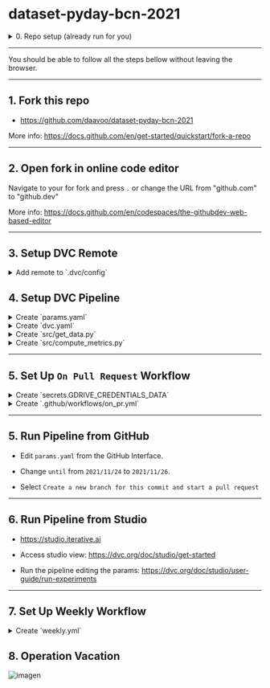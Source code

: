 # dataset-pyday-bcn-2021

<details>
<summary>0. Repo setup (already run for you)
</summary>

```
git clone git@github.com:daavoo/dataset-pyday-bcn-2021.git
cd dataset-pyday-bcn-2021
```

```
pip install -r requirements.txt
```

```
# https://dvc.org/doc/command-reference/init
dvc init
```

</details>

---

You should be able to follow all the steps bellow without leaving the browser.

---

## 1. Fork this repo

- https://github.com/daavoo/dataset-pyday-bcn-2021

More info: https://docs.github.com/en/get-started/quickstart/fork-a-repo

---

## 2. Open fork in online code editor

Navigate to your for fork and press `.` or change the URL from "github.com" to "github.dev"

More info: https://docs.github.com/en/codespaces/the-githubdev-web-based-editor

---

## 3. Setup DVC Remote

<details>
<summary>Add remote to `.dvc/config`</summary>

```
['remote "myremote"']
    url = gdrive://YOUR_URL
```

More info: https://dvc.org/doc/user-guide/setup-google-drive-remote

Other remote type? No problemo: 

https://dvc.org/doc/command-reference/remote/add#supported-storage-types

</details>

## 4. Setup DVC Pipeline

<details>
<summary>Create `params.yaml`</summary>

More info: https://dvc.org/doc/command-reference/params#description

```yaml
repo: daavoo/data-source-pyday-bcn-2021

labels:
- Comida
- Hobby
- Libro

state: open
since: 2021/1/1
until: 2021/11/23

data_folder: data
```

</details>


<details>
<summary>Create `dvc.yaml`</summary>

More info: https://dvc.org/doc/user-guide/project-structure/pipelines-files

```yaml
stages:
  get-data:
    cmd: python src/get_data.py
      --output_folder ${data_folder}
    deps:
      - src/get_data.py
    params:
      - repo
      - labels
      - state
      - since
      - until
    outs:
      - ${data_folder}
  
  data-metrics:
    cmd: python src/compute_metrics.py
      --input_folder ${data_folder}
      --output_metrics_file ${metrics_file}
    deps:
      - src/compute_metrics.py
      - ${data_folder}
    metrics:
      - ${metrics_file}:
          cache: false
```

</details>

<details>
<summary>Create `src/get_data.py`</summary>

```py
import os
from datetime import datetime
from pathlib import Path

import fire
import yaml
from github import Github
from loguru import logger


def get_data(output_folder):
    with open("params.yaml") as f:
        params = yaml.safe_load(f)

    output_folder = Path(output_folder)
    for label in params["labels"]:
        (output_folder / label).mkdir(parents=True, exist_ok=True)

    since = datetime(*map(int, params["since"].split("/")))
    until = datetime(*map(int, params["until"].split("/")))
    logger.info(f"Getting issue labels since {since} until {until}")

    logger.info("Initializing Github")
    if os.environ.get("GITHUB_TOKEN"):
        g = Github(os.environ["GITHUB_TOKEN"])
    else:
        g = Github()

    logger.info(f"Querying repo: {params['repo']}")
    repo = g.get_repo(params["repo"])

    for issue in repo.get_issues(state=params["state"], since=since):
        issue_labels = [
            x.name for x in issue.labels if x.name in params["labels"]
        ]
    
        if (
            issue.pull_request 
            or issue.created_at > until
            or len(issue_labels) != 1
        ):
            logger.debug(f"Skipping issue: {issue.title}")
            logger.debug(f"Created at: {issue.created_at}")
            logger.debug(f"Labels: {issue.labels}")
            continue
    
        label = str(issue_labels[0])
        logger.info(f"TITLE:\n{issue.title}")
        logger.info(f"BODY:\n{issue.body}")
        logger.info(f"LABEL:\n{label}")

        output_file = output_folder / label / f"{issue.number}.txt"
        output_file.write_text(f"{issue.title}\n{issue.body}")


if __name__ == "__main__":
    fire.Fire(get_data)
```

</details>


<details>
<summary>Create `src/compute_metrics.py`</summary>

```py
import json
from pathlib import Path

import fire
from loguru import logger


def compute_metrics(input_folder, output_metrics_file):
    data_path = Path(input_folder)
    metrics = {}
    for label_folder in data_path.iterdir():
        metrics[label_folder.name] = len(list(label_folder.iterdir()))

    for name, amount in metrics.items():
        logger.info(f"LABEL: {name}: {amount}")

    with open(output_metrics_file, "w") as f:
        json.dump(metrics, f, indent=4)


if __name__ == "__main__":
    fire.Fire(compute_metrics)
```

</details>

---

## 5. Set Up `On Pull Request` Workflow


<details>
<summary>Create `secrets.GDRIVE_CREDENTIALS_DATA`</summary>

- Get the content:
https://colab.research.google.com/drive/1Xe96hFDCrzL-Vt4Zj-cVHOxUgu-fyuBW

More info: https://dvc.org/doc/user-guide/setup-google-drive-remote#authorization

- Add new secret:
https://docs.github.com/en/actions/security-guides/encrypted-secrets#creating-encrypted-secrets-for-a-repository

</details>

<details>
<summary>Create `.github/workflows/on_pr.yml`</summary>

More info:

- `dvc pull`: https://dvc.org/doc/command-reference/pull
- `dvc push`: https://dvc.org/doc/command-reference/push

- `dvc exp run`: https://dvc.org/doc/command-reference/exp/run
- `dvc exp diff`: https://dvc.org/doc/command-reference/exp/diff

- `cml pr`: https://cml.dev/doc/ref/pr
- `cml send-comment`: https://cml.dev/doc/ref/send-comment

Need to scale? No problemo: 

https://cml.dev/doc/self-hosted-runners

```yaml
name: DVC & CML Workflow on Pull Request

on:
  pull_request:
    branches: [ main ]

  # Allows you to run this workflow manually from the Actions tab
  workflow_dispatch:

jobs:
  build:
    runs-on: ubuntu-latest
    container: docker://ghcr.io/iterative/cml:latest

    steps:
      - uses: actions/checkout@v2
        with:
          fetch-depth: 0

      - name: Setup
        env:
          GDRIVE_CREDENTIALS_DATA: ${{ secrets.GDRIVE_CREDENTIALS_DATA }}
        run: |
          pip install -r requirements.txt
          dvc pull

      - name: Run DVC pipeline
        env:
          GITHUB_TOKEN: ${{ secrets.GITHUB_TOKEN }}
        run: |
          dvc exp run

      - name: Push changes
        env:
          GDRIVE_CREDENTIALS_DATA: ${{ secrets.GDRIVE_CREDENTIALS_DATA }}
        run: |
          dvc push

      - name: CML PR 
        env:
          REPO_TOKEN: ${{ secrets.GITHUB_TOKEN }}
        run: |
          cml pr "data.*" "dvc.lock" "params.yaml"

      - name: CML Report
        env:
          REPO_TOKEN: ${{ secrets.GITHUB_TOKEN }}
        run: |
          echo "## Metrics & Params" >> report.md
          dvc exp diff main --old --show-md >> report.md
          cml send-comment --pr --update report.md
```

</details>

---

## 5. Run Pipeline from GitHub

- Edit `params.yaml` from the GitHub Interface.

- Change `until` from `2021/11/24` to `2021/11/26`.

- Select `Create a new branch for this commit and start a pull request`

---

## 6. Run Pipeline from Studio

- https://studio.iterative.ai

- Access studio view: https://dvc.org/doc/studio/get-started

- Run the pipeline editing the params: https://dvc.org/doc/studio/user-guide/run-experiments

---

## 7. Set Up Weekly Workflow


<details>
<summary>Create `weekly.yml`</summary>

```yaml
name: DVC & CML Weekly Workflow

on:
  schedule:
    - cron: "0 0 * * 0"

  # Allows you to run this workflow manually from the Actions tab
  workflow_dispatch:

jobs:
  build:
    runs-on: ubuntu-latest
    container: docker://ghcr.io/iterative/cml:latest

    steps:
      - uses: actions/checkout@v2
        with:
          fetch-depth: 0

      - name: Setup
        env:
          GDRIVE_CREDENTIALS_DATA: ${{ secrets.GDRIVE_CREDENTIALS_DATA }}
        run: |
          pip install -r requirements.txt
          dvc pull

      - name: Run DVC pipeline
        env:
          GITHUB_TOKEN: ${{ secrets.GITHUB_TOKEN }}
        run: |
          dvc exp run -S until=$(date +'%Y/%m/%d')

      - name: Push changes
        env:
          GDRIVE_CREDENTIALS_DATA: ${{ secrets.GDRIVE_CREDENTIALS_DATA }}
        run: |
          dvc push

      - name: CML PR 
        env:
          REPO_TOKEN: ${{ secrets.GITHUB_TOKEN }}
        run: |
          cml pr "data.*" "dvc.lock" "params.yaml"

      - name: CML Report
        env:
          REPO_TOKEN: ${{ secrets.GITHUB_TOKEN }}
        run: |
          echo "## Metrics & Params" >> report.md
          dvc exp diff main --old --show-md >> report.md
          cml send-comment --pr --update --commit-sha=HEAD report.md
```

</details>

## 8. Operation Vacation

![imagen](https://user-images.githubusercontent.com/12677733/143140752-e445b36a-5fe1-4ccb-88bb-a7fa7a88f18c.png)

